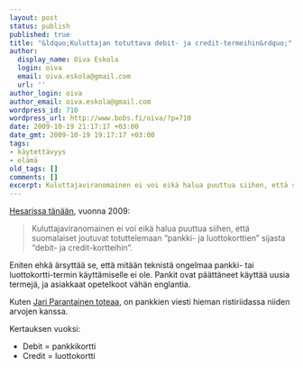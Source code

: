 ```yaml
---
layout: post
status: publish
published: true
title: "&ldquo;Kuluttajan totuttava debit- ja credit-termeihin&rdquo;"
author:
  display_name: Oiva Eskola
  login: oiva
  email: oiva.eskola@gmail.com
  url: ''
author_login: oiva
author_email: oiva.eskola@gmail.com
wordpress_id: 710
wordpress_url: http://www.bobs.fi/oiva/?p=710
date: 2009-10-19 21:17:17 +03:00
date_gmt: 2009-10-19 19:17:17 +03:00
tags:
- käytettävyys
- elämä
old_tags: []
comments: []
excerpt: Kuluttajaviranomainen ei voi eikä halua puuttua siihen, että suomalaiset joutuvat totuttelemaan "debit- ja credit-kortteihin".
---
```

<p><a title="HS.fi: Viranomainen: Kuluttajan on vain totuttava debit- ja credit-termeihin" href="http://www.hs.fi/talous/artikkeli/Viranomainen+Kuluttajan+on+vain+totuttava+debit-+ja+credit-termeihin/1135250122418" target="_blank">Hesarissa tänään</a>, vuonna 2009:</p>
<blockquote><p>Kuluttajaviranomainen ei voi eikä halua puuttua siihen, että suomalaiset joutuvat totuttelemaan &ldquo;pankki- ja luottokorttien&rdquo; sijasta &ldquo;debit- ja credit-kortteihin&rdquo;.</p></blockquote>
<p>Eniten ehkä ärsyttää se, että mitään teknistä ongelmaa pankki- tai luottokortti-termin käyttämiselle ei ole. Pankit ovat päättäneet käyttää  uusia termejä, ja asiakkaat opetelkoot vähän englantia.</p>
<p>Kuten <a title="Gurumarkkinointi: Epävireistä arvohumppaa" href="http://gurumarkkinointi.fi/2009/10/19/epavireista-arvohumppaa/" target="_blank">Jari Parantainen toteaa</a>, on pankkien viesti hieman ristiriidassa niiden arvojen kanssa.</p>
<p>Kertauksen vuoksi:</p>
<ul>
<li>Debit = pankkikortti</li>
<li>Credit = luottokortti</li>
</ul>
